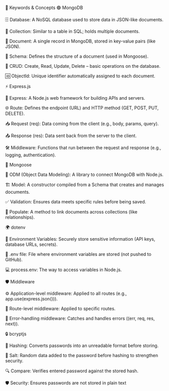 🔑 Keywords & Concepts
🟢 MongoDB

🗄️ Database: A NoSQL database used to store data in JSON-like documents.

📂 Collection: Similar to a table in SQL; holds multiple documents.

📑 Document: A single record in MongoDB, stored in key-value pairs (like JSON).

📝 Schema: Defines the structure of a document (used in Mongoose).

🔄 CRUD: Create, Read, Update, Delete – basic operations on the database.

🆔 ObjectId: Unique identifier automatically assigned to each document.

⚡ Express.js

🚀 Express: A Node.js web framework for building APIs and servers.

🌐 Route: Defines the endpoint (URL) and HTTP method (GET, POST, PUT, DELETE).

📥 Request (req): Data coming from the client (e.g., body, params, query).

📤 Response (res): Data sent back from the server to the client.

🛠️ Middleware: Functions that run between the request and response (e.g., logging, authentication).

🐹 Mongoose

🔗 ODM (Object Data Modeling): A library to connect MongoDB with Node.js.

🏗️ Model: A constructor compiled from a Schema that creates and manages documents.

✅ Validation: Ensures data meets specific rules before being saved.

🤝 Populate: A method to link documents across collections (like relationships).

🌍 dotenv

🔐 Environment Variables: Securely store sensitive information (API keys, database URLs, secrets).

📄 .env file: File where environment variables are stored (not pushed to GitHub).

💻 process.env: The way to access variables in Node.js.

🛡️ Middleware

⚙️ Application-level middleware: Applied to all routes (e.g., app.use(express.json())).

🎯 Route-level middleware: Applied to specific routes.

🚨 Error-handling middleware: Catches and handles errors ((err, req, res, next)).

🔒 bcryptjs

🔑 Hashing: Converts passwords into an unreadable format before storing.

🧂 Salt: Random data added to the password before hashing to strengthen security.

🔍 Compare: Verifies entered password against the stored hash.

🛡️ Security: Ensures passwords are not stored in plain text
